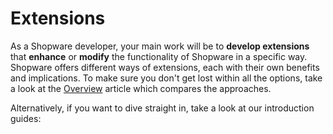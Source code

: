 # Extensions

As a Shopware developer, your main work will be to **develop extensions** that **enhance** or **modify** the functionality of Shopware in a specific way. Shopware offers different ways of extensions, each with their own benefits and implications. To make sure you don't get lost within all the options, take a look at the [Overview](overview) article which compares the approaches.

Alternatively, if you want to dive straight in, take a look at our introduction guides:

<PageRef page="plugins/plugin-base-guide" title="Plugin Development" sub="Our base guide for plugin development" />

<PageRef page="apps/app-base-guide" title="App Development" sub="Start writing your first app" />

<PageRef page="themes/theme-base-guide" title="Theme Development" sub="Learn how to create your own theme" />
